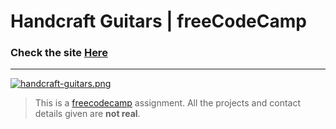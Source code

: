 # Handcraft Guitars | freeCodeCamp

### Check the site [Here](https://product-landing-page.vercel.app " Handcraft Guitars")

------------

[![handcraft-guitars.png](https://i.postimg.cc/mkFjxV1X/handcraft-guitars.png)](https://postimg.cc/Lg2LLtTL)


> This is a [freecodecamp](http://https://www.freecodecamp.org/learn/ "freecodecamp") assignment. All the projects and contact details given are **not real**.